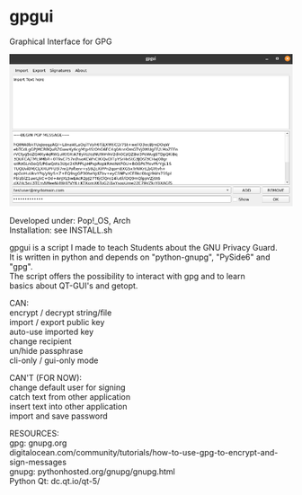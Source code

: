 # gpgui
Graphical Interface for GPG

![gpgui.png](https://raw.githubusercontent.com/FriendOfTux/gpgui/main/gpgui.png)

Developed under: Pop!_OS, Arch\
Installation: see INSTALL.sh

gpgui is a script I made to teach Students about the GNU Privacy Guard. \
It is written in python and depends on "python-gnupg", "PySide6" and "gpg".\
The script offers the possibility to interact with gpg and to learn\
basics about QT-GUI's and getopt.

CAN:\
encrypt / decrypt string/file\
import / export public key\
auto-use imported key\
change recipient\
un/hide passphrase\
cli-only / gui-only mode

CAN'T (FOR NOW):\
change default user for signing\
catch text from other application\
insert text into other application\
import and save password

RESOURCES:\
gpg: 		gnupg.org\
  			digitalocean.com/community/tutorials/how-to-use-gpg-to-encrypt-and-sign-messages\
gnupg:		pythonhosted.org/gnupg/gnupg.html\
Python Qt:	dc.qt.io/qt-5/

